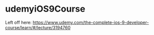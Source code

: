 # udemyiOS9Course

Left off here: https://www.udemy.com/the-complete-ios-9-developer-course/learn/#/lecture/3194760



